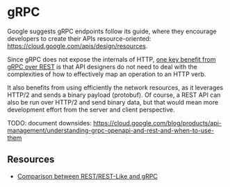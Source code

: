 # gRPC
Google suggests gRPC endpoints follow its guide, where they encourage developers to create their APIs resource-oriented: https://cloud.google.com/apis/design/resources.

Since gRPC does not expose the internals of HTTP, [one key benefit from gRPC over REST][Comparison between REST/REST-Like and gRPC] is that API designers do not need to deal with the complexities of how to effectively map an operation to an HTTP verb.

It also benefits from using efficiently the network resources, as it leverages HTTP/2 and sends a binary payload (protobuf). Of course, a REST API can also be run over HTTP/2 and send binary data, but that would mean more development effort from the server and client perspective.

TODO: document downsides: https://cloud.google.com/blog/products/api-management/understanding-grpc-openapi-and-rest-and-when-to-use-them

## Resources
* [Comparison between REST/REST-Like and gRPC][]

[Comparison between REST/REST-Like and gRPC]: https://cloud.google.com/blog/products/api-management/understanding-grpc-openapi-and-rest-and-when-to-use-them
